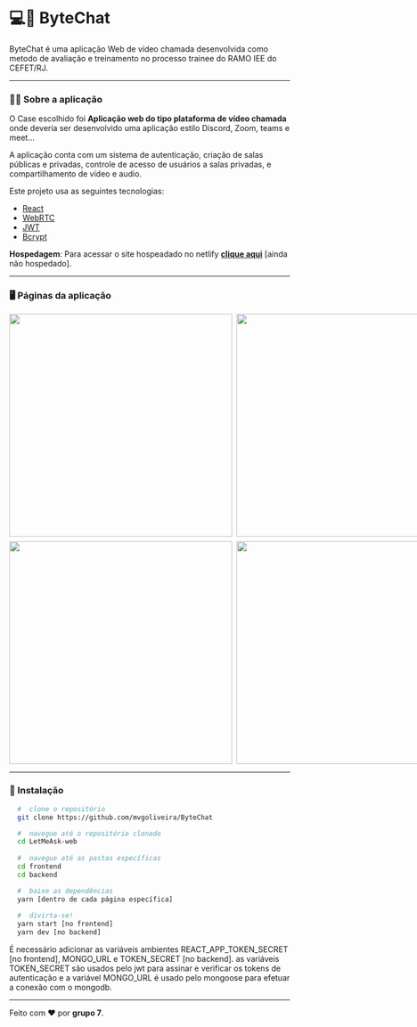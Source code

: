 # 💻🐺 ByteChat

ByteChat é uma aplicação Web de vídeo chamada desenvolvida como metodo de avaliação e treinamento no processo trainee do RAMO IEE do CEFET/RJ.
 
 ---

### :man_technologist: Sobre a aplicação

O Case escolhido foi **Aplicação web do tipo plataforma de vídeo chamada** onde deveria ser desenvolvido uma aplicação estilo Discord, Zoom, teams e meet...

A aplicação conta com um sistema de autenticação, criação de salas públicas e privadas, controle de acesso de usuários a salas privadas, e compartilhamento de vídeo e audio.

Este projeto usa as seguintes tecnologias:

- [React](https://reactjs.org)
- [WebRTC](https://webrtc.org)
- [JWT](https://jwt.io)
- [Bcrypt](https://github.com/dcodeIO/bcrypt.js#readme)

**Hospedagem**: Para acessar o site hospeadado no netlify **[clique aqui](https://github.com/mvgoliveira/ByteChat)** [ainda não hospedado].

---

### :desktop_computer: Páginas da aplicação
<div style="display: grid; grid-template-columns: 1fr 1fr; grid-gap: 8px">
 <img style="min-width: 400px;" src="https://user-images.githubusercontent.com/53785487/141688159-50efc533-80af-438b-8fe6-073da58b4093.png" width="400px"/>
 <img style="min-width: 400px;" src="https://user-images.githubusercontent.com/53785487/141688179-1a9b9fef-1860-404c-8f34-fe25a921dba0.png" width="400px"/>
 <img style="min-width: 400px;" src="https://user-images.githubusercontent.com/53785487/141688227-b993fabb-8392-448b-b44c-b00085eaa9e0.png" width="400px"/>
 <img style="min-width: 400px;" src="https://user-images.githubusercontent.com/53785487/141688299-185b455e-00e9-4f20-b689-383a30f49e60.png" width="400px"/>
</div>

---

### 📁 Instalação

```bash
  #  clone o repositório
  git clone https://github.com/mvgoliveira/ByteChat

  #  navegue até o repositório clonado
  cd LetMeAsk-web
  
  #  navegue até as pastas específicas
  cd frontend
  cd backend

  #  baixe as dependências
  yarn [dentro de cada página específica]
 
  #  divirta-se!
  yarn start [no frontend]
  yarn dev [no backend]
```

É necessário adicionar as variáveis ambientes REACT_APP_TOKEN_SECRET [no frontend], MONGO_URL e TOKEN_SECRET [no backend].
as variáveis TOKEN_SECRET são usados pelo jwt para assinar e verificar os tokens de autenticação e a variável MONGO_URL é usado pelo mongoose para efetuar a conexão com o mongodb.

<hr>

Feito com :hearts: por **grupo 7**.
